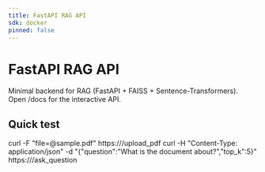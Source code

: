 ```yaml
---
title: FastAPI RAG API
sdk: docker
pinned: false
---
```


# FastAPI RAG API

Minimal backend for RAG (FastAPI + FAISS + Sentence-Transformers).
Open /docs for the interactive API.

## Quick test
curl -F "file=@sample.pdf" https://<API>/upload_pdf
curl -H "Content-Type: application/json" -d "{\"question\":\"What is the document about?\",\"top_k\":5}" https://<API>/ask_question